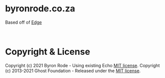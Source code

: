 # byronrode.co.za

Based off of [Edge](https://edge.ghost.io)

&nbsp;

# Copyright & License

Copyright (c) 2021 Byron Rode - Using existing Echo [MIT license](LICENSE).
Copyright (c) 2013-2021 Ghost Foundation - Released under the [MIT license](LICENSE).
